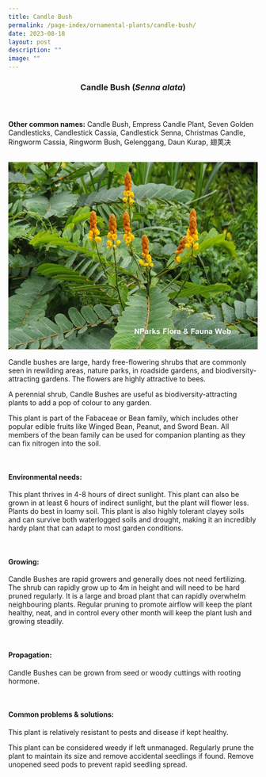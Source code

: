 ```yaml
---
title: Candle Bush
permalink: /page-index/ornamental-plants/candle-bush/
date: 2023-08-18
layout: post
description: ""
image: ""
---
```

<header> 
	<h3>Candle Bush (<em>Senna alata</em>)</h3> 
</header> 
 
<section> 
	<p><strong>Other common names:</strong> Candle Bush, Empress Candle Plant, Seven Golden Candlesticks, Candlestick Cassia, Candlestick Senna, Christmas Candle, Ringworm Cassia, Ringworm Bush, Gelenggang, Daun Kurap, 翅荚决</p> 
	<br> 
</section> 
 
<section>
	<img title="Photo by Flora and Fauna Web." src="/images/Plants/candlebush_ffw.jfif">
	<p>Candle bushes are large, hardy free-flowering shrubs that are commonly seen in rewilding areas, nature parks, in roadside gardens, and biodiversity-attracting gardens. The flowers are highly attractive to bees.</p>
	<p>A perennial shrub, Candle Bushes are useful as biodiversity-attracting plants to add a pop of colour to any garden.</p>
	<p>This plant is part of the 	Fabaceae or Bean family, which includes other popular edible fruits like Winged Bean, Peanut, and Sword Bean. All members of the bean family can be used for companion planting as they can fix nitrogen into the soil.</p>
	 <br> 
</section> 
 
<section> 
  <h4>Environmental needs:</h4> 
  <p>This plant thrives in 4-8 hours of direct sunlight. This plant can also be grown in at least 6 hours of indirect sunlight, but the plant will flower less. Plants do best in loamy soil. This plant is also highly tolerant clayey soils and can survive both waterlogged soils and drought, making it an incredibly hardy plant that can adapt to most garden conditions.</p> 
	<br>
</section>

<section> 
  <h4>Growing:</h4> 
	<p>Candle Bushes are rapid growers and generally does not need fertilizing. The shrub can rapidly grow up to 4m in height and will need to be hard pruned regularly. It is a large and broad plant that can rapidly overwhelm neighbouring plants. Regular pruning to promote airflow will keep the plant healthy, neat, and in control every other month will keep the plant lush and growing steadily.</p> 
	<br> 
</section> 

<section> 
  <h4>Propagation:</h4> 
	<p>Candle Bushes can be grown from seed or woody cuttings with rooting hormone.</p> 
	<br> 
</section> 
 
<section> 
  <h4>Common problems &amp; solutions:</h4> 
	<p>This plant is relatively resistant to pests and disease if kept healthy.</p>
	<p>This plant can be considered weedy if left unmanaged. Regularly prune the plant to maintain its size and remove accidental seedlings if found. Remove unopened seed pods to prevent rapid seedling spread.</p>
	<br> 
</section>